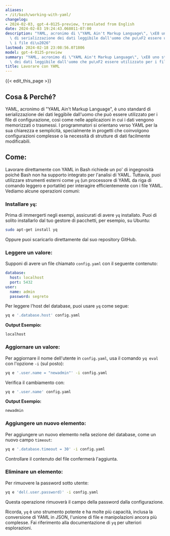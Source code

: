 ```yaml
---
aliases:
- /it/bash/working-with-yaml/
changelog:
- 2024-02-03, gpt-4-0125-preview, translated from English
date: 2024-02-03 19:24:43.068011-07:00
description: "YAML, acronimo di \"YAML Ain't Markup Language\", \xE8 uno standard\
  \ di serializzazione dei dati leggibile dall'uomo che pu\xF2 essere utilizzato per\
  \ i file di\u2026"
lastmod: 2024-02-18 23:08:56.071806
model: gpt-4-0125-preview
summary: "YAML, acronimo di \"YAML Ain't Markup Language\", \xE8 uno standard di serializzazione\
  \ dei dati leggibile dall'uomo che pu\xF2 essere utilizzato per i file di\u2026"
title: Lavorare con YAML
---
```


{{< edit_this_page >}}

## Cosa & Perché?

YAML, acronimo di "YAML Ain't Markup Language", è uno standard di serializzazione dei dati leggibile dall'uomo che può essere utilizzato per i file di configurazione, così come nelle applicazioni in cui i dati vengono memorizzati o trasmessi. I programmatori si orientano verso YAML per la sua chiarezza e semplicità, specialmente in progetti che coinvolgono configurazioni complesse o la necessità di strutture di dati facilmente modificabili.

## Come:

Lavorare direttamente con YAML in Bash richiede un po' di ingegnosità poiché Bash non ha supporto integrato per l'analisi di YAML. Tuttavia, puoi utilizzare strumenti esterni come `yq` (un processore di YAML da riga di comando leggero e portatile) per interagire efficientemente con i file YAML. Vediamo alcune operazioni comuni:

### Installare `yq`:

Prima di immergerti negli esempi, assicurati di avere `yq` installato. Puoi di solito installarlo dal tuo gestore di pacchetti, per esempio, su Ubuntu:

```bash
sudo apt-get install yq
```

Oppure puoi scaricarlo direttamente dal suo repository GitHub.

### Leggere un valore:

Supponi di avere un file chiamato `config.yaml` con il seguente contenuto:

```yaml
database:
  host: localhost
  port: 5432
user:
  name: admin
  password: segreto
```

Per leggere l'host del database, puoi usare `yq` come segue:

```bash
yq e '.database.host' config.yaml
```

**Output Esempio:**

```
localhost
```

### Aggiornare un valore:

Per aggiornare il nome dell'utente in `config.yaml`, usa il comando `yq eval` con l'opzione `-i` (sul posto):

```bash
yq e '.user.name = "newadmin"' -i config.yaml
```

Verifica il cambiamento con:

```bash
yq e '.user.name' config.yaml
```

**Output Esempio:**

```
newadmin
```

### Aggiungere un nuovo elemento:

Per aggiungere un nuovo elemento nella sezione del database, come un nuovo campo `timeout`:

```bash
yq e '.database.timeout = 30' -i config.yaml
```

Controllare il contenuto del file confermerà l'aggiunta.

### Eliminare un elemento:

Per rimuovere la password sotto utente:

```bash
yq e 'del(.user.password)' -i config.yaml
```

Questa operazione rimuoverà il campo della password dalla configurazione.

Ricorda, `yq` è uno strumento potente e ha molte più capacità, inclusa la conversione di YAML in JSON, l'unione di file e manipolazioni ancora più complesse. Fai riferimento alla documentazione di `yq` per ulteriori esplorazioni.
